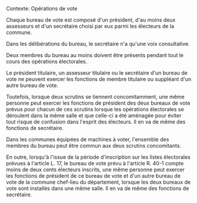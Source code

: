 Contexte: Opérations de vote

Chaque bureau de vote est composé d'un président, d'au moins deux assesseurs et d'un secrétaire choisi par eux parmi les électeurs de la commune.

Dans les délibérations du bureau, le secrétaire n'a qu'une voix consultative.

Deux membres du bureau au moins doivent être présents pendant tout le cours des opérations électorales.

Le président titulaire, un assesseur titulaire ou le secrétaire d'un bureau de vote ne peuvent exercer les fonctions de membre titulaire ou suppléant d'un autre bureau de vote.

Toutefois, lorsque deux scrutins se tiennent concomitamment, une même personne peut exercer les fonctions de président des deux bureaux de vote prévus pour chacun de ces scrutins lorsque les opérations électorales se déroulent dans la même salle et que celle-ci a été aménagée pour éviter tout risque de confusion dans l'esprit des électeurs. Il en va de même des fonctions de secrétaire.

Dans les communes équipées de machines à voter, l'ensemble des membres du bureau peut être commun aux deux scrutins concomitants.

En outre, lorsqu'à l'issue de la période d'inscription sur les listes électorales prévues à l'article L. 17, le bureau de vote prévu à l'article R. 40-1 compte moins de deux cents électeurs inscrits, une même personne peut exercer les fonctions de président de ce bureau de vote et d'un autre bureau de vote de la commune chef-lieu du département, lorsque les deux bureaux de vote sont installés dans une même salle. Il en va de même des fonctions de secrétaire.